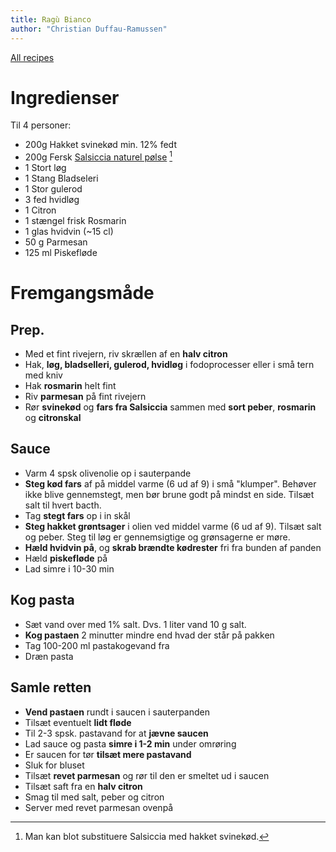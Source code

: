 ```yaml
---
title: Ragù Bianco
author: "Christian Duffau-Ramussen"
---
```


[All recipes](https://duffau.github.io/recipes)

# Ingredienser

Til 4 personer:

- 200g Hakket svinekød min. 12% fedt
- 200g Fersk [Salsiccia naturel pølse](https://www.nemlig.com/salsiccia-natural-5062701) [^1]
- 1 Stort løg
- 1 Stang Bladseleri
- 1 Stor gulerod 
- 3 fed hvidløg
- 1 Citron
- 1 stængel frisk Rosmarin
- 1 glas hvidvin (~15 cl)
- 50 g Parmesan
- 125 ml Piskefløde

[^1]: Man kan blot substituere Salsiccia med hakket svinekød.

# Fremgangsmåde

## Prep.
- Med et fint rivejern, riv skrællen af en **halv citron**
- Hak, **løg, bladselleri, gulerod, hvidløg** i fodoprocesser eller i små tern med kniv
- Hak **rosmarin** helt fint
- Riv **parmesan** på fint rivejern
- Rør **svinekød** og **fars fra Salsiccia** sammen med **sort peber**, **rosmarin** og **citronskal** 

## Sauce
- Varm 4 spsk olivenolie op i sauterpande
- **Steg kød fars** af på middel varme (6 ud af 9) i små "klumper". Behøver ikke blive gennemstegt, men bør brune godt på mindst en side. Tilsæt salt til hvert bacth.
- Tag **stegt fars** op i in skål
- **Steg hakket grøntsager** i olien ved middel varme (6 ud af 9). Tilsæt salt og peber. Steg til løg er gennemsigtige og grønsagerne er møre.
- **Hæld hvidvin på**, og **skrab brændte kødrester** fri fra bunden af panden
- Hæld **piskefløde** på
- Lad simre i 10-30 min

## Kog pasta
- Sæt vand over med 1% salt. Dvs. 1 liter vand 10 g salt.
- **Kog pastaen** 2 minutter mindre end hvad der står på pakken
- Tag 100-200 ml pastakogevand fra
- Dræn pasta

## Samle retten
- **Vend pastaen** rundt i saucen i sauterpanden
- Tilsæt eventuelt **lidt fløde**
- Til 2-3 spsk. pastavand for at **jævne saucen**
- Lad sauce og pasta **simre i 1-2 min** under omrøring
- Er saucen for tør **tilsæt mere pastavand**
- Sluk for bluset
- Tilsæt **revet parmesan** og rør til den er smeltet ud i saucen
- Tilsæt saft fra en **halv citron**
- Smag til med salt, peber og citron
- Server med revet parmesan ovenpå



